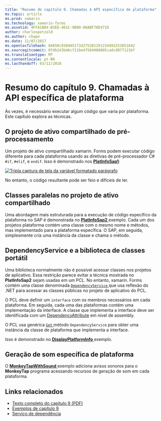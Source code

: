 ```yaml
---
title: "Resumo do capítulo 9. Chamadas à API específica de plataforma"
ms.topic: article
ms.prod: xamarin
ms.technology: xamarin-forms
ms.assetid: 4FFA1BD4-B3ED-461C-9B00-06ABF70D471D
author: charlespetzold
ms.author: chape
ms.date: 11/07/2017
ms.openlocfilehash: 84650c930445172d27520129123d493253851642
ms.sourcegitcommit: 0fdb243b46cf21be47584900805cadcd077121bf
ms.translationtype: MT
ms.contentlocale: pt-BR
ms.lasthandoff: 03/12/2018
---
```

# <a name="summary-of-chapter-9-platform-specific-api-calls"></a>Resumo do capítulo 9. Chamadas à API específica de plataforma

Às vezes, é necessário executar algum código que varia por plataforma. Este capítulo explora as técnicas.

## <a name="preprocessing-in-the-shared-asset-project"></a>O projeto de ativo compartilhado de pré-processamento

Um projeto de ativo compartilhado xamarin. Forms podem executar código diferente para cada plataforma usando as diretivas de pré-processador C# `#if`, `#elif`, e `endif`. Isso é demonstrado nos [ **PlatInfoSap1**](https://github.com/xamarin/xamarin-forms-book-samples/tree/master/Chapter09/PlatInfoSap1):

[![Tripla captura de tela da variável formatado parágrafo](images/ch09fg01-small.png "modelo do dispositivo e o sistema operacional")](images/ch09fg01-large.png#lightbox "modelo do dispositivo e o sistema operacional")

No entanto, o código resultante pode ser feio e difíceis de ler.

## <a name="parallel-classes-in-the-shared-asset-project"></a>Classes paralelas no projeto de ativo compartilhado

Uma abordagem mais estruturada para a execução de código específico da plataforma no SAP é demonstrada no [ **PlatInfoSap2** ](https://github.com/xamarin/xamarin-forms-book-samples/tree/master/Chapter09/PlatInfoSap2) exemplo. Cada um dos projetos plataforma contém uma classe com o mesmo nome e métodos, mas implementado para a plataforma específica. O SAP, em seguida, simplesmente cria uma instância da classe e chama o método.

## <a name="dependencyservice-and-the-portable-class-library"></a>DependencyService e a biblioteca de classes portátil

Uma biblioteca normalmente não é possível acessar classes nos projetos de aplicativo. Essa restrição parece evitar a técnica mostrada no **PlatInfoSap2** sejam usadas em um PCL. No entanto, xamarin. Forms contém uma classe denominada [ `DependencyService` ](https://developer.xamarin.com/api/type/Xamarin.Forms.DependencyService/) que usa reflexão do .NET para acessar as classes públicas no projeto de aplicativo do PCL.

O PCL deve definir um `interface` com os membros necessários em cada plataforma. Em seguida, cada uma das plataformas contém uma implementação da interface. A classe que implementa a interface deve ser identificada com um [DependencyAttribute](https://developer.xamarin.com/api/type/Xamarin.Forms.DependencyAttribute/) em nível de assembly.

O PCL usa genérica [ `Get` ](https://developer.xamarin.com/api/member/Xamarin.Forms.DependencyService.Get{T}/p/Xamarin.Forms.DependencyFetchTarget/) método `DependencyService` para obter uma instância da classe de plataforma que implementa a interface.

Isso é demonstrado no [ **DisplayPlatformInfo** ](https://github.com/xamarin/xamarin-forms-book-samples/tree/master/Chapter09/DisplayPlatformInfo) exemplo.

## <a name="platform-specific-sound-generation"></a>Geração de som específica de plataforma

O [ **MonkeyTapWithSound** ](https://github.com/xamarin/xamarin-forms-book-samples/tree/master/Chapter09/MonkeyTapWithSound) exemplo adiciona avisos sonoros para o **MonkeyTap** programa acessando recursos de geração de som em cada plataforma.



## <a name="related-links"></a>Links relacionados

- [Texto completo do capítulo 9 (PDF)](https://download.xamarin.com/developer/xamarin-forms-book/XamarinFormsBook-Ch09-Apr2016.pdf)
- [Exemplos de capítulo 9](https://github.com/xamarin/xamarin-forms-book-samples/tree/master/Chapter09)
- [Serviço de dependência](~/xamarin-forms/app-fundamentals/dependency-service/index.md)
